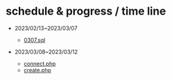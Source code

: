 # schedule & progress / time line

- 2023/02/13~2023/03/07 

  - [0307.sql](https://github.com/brian09088/DataBase-System/blob/main/LAB/0307.sql)

- 2023/03/08~2023/03/12
  - [connect.php](http://localhost/connect.php)
  - [create.php](http://localhost/create.php)
